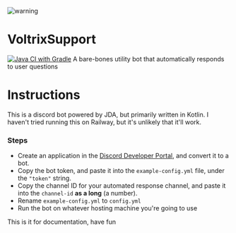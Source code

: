 ![warning](https://user-images.githubusercontent.com/62163840/179443126-e3003a4b-1373-43dc-a492-4e8d1fb0eacc.png)

# VoltrixSupport
[![Java CI with Gradle](https://github.com/CaledonianEH/VoltrixSupport/actions/workflows/build.yml/badge.svg?branch=master)](https://github.com/CaledonianEH/VoltrixSupport/actions/workflows/build.yml)
A bare-bones utility bot that automatically responds to user questions

# Instructions
This is a discord bot powered by JDA, but primarily written in Kotlin. I haven't tried running this on Railway, but it's unlikely that it'll work. 

### Steps
- Create an application in the [Discord Developer Portal](https://discord.com/developers/applications), and convert it to a bot.
- Copy the bot token, and paste it into the ``example-config.yml`` file, under the ``"token"`` string.
- Copy the channel ID for your automated response channel, and paste it into the ``channel-id`` **as a long** (a number).
- Rename ``example-config.yml`` to ``config.yml``
- Run the bot on whatever hosting machine you're going to use

This is it for documentation, have fun
